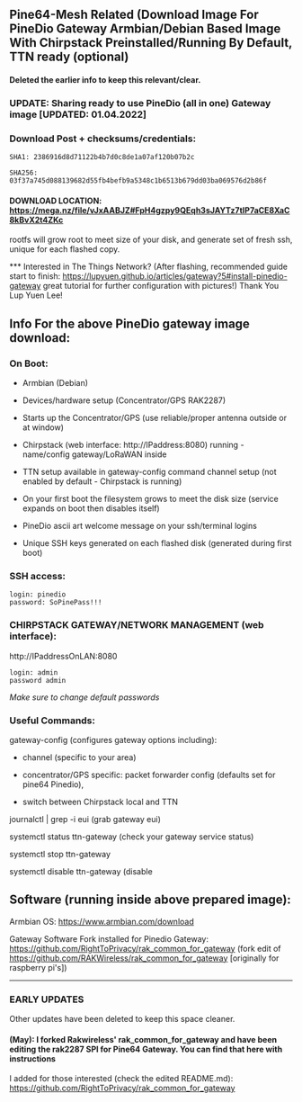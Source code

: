 ## Pine64-Mesh Related (Download Image For PineDio Gateway Armbian/Debian Based Image With Chirpstack Preinstalled/Running By Default, TTN ready (optional)

#### Deleted the earlier info to keep this relevant/clear.

### UPDATE: Sharing ready to use PineDio (all in one) Gateway image [UPDATED: 01.04.2022] 

### Download Post + checksums/credentials:

    SHA1: 2386916d8d71122b4b7d0c8de1a07af120b07b2c

    SHA256: 03f37a745d088139682d55fb4befb9a5348c1b6513b679dd03ba069576d2b86f

#### DOWNLOAD LOCATION:  https://mega.nz/file/vJxAABJZ#FpH4gzpy9QEqh3sJAYTz7tIP7aCE8XaC8kBvX2t4ZKc

rootfs will grow root to meet size of your disk, and generate set of fresh ssh, unique for each flashed copy.

*** Interested in The Things Network? (After flashing, recommended guide start to finish: https://lupyuen.github.io/articles/gateway?5#install-pinedio-gateway great tutorial for further configuration with pictures!) Thank You Lup Yuen Lee! 


## Info For the above PineDio gateway image download:

### On Boot:

* Armbian (Debian)

* Devices/hardware setup (Concentrator/GPS RAK2287)

* Starts up the Concentrator/GPS (use reliable/proper antenna outside or at window)

* Chirpstack (web interface: http://IPaddress:8080) running - name/config gateway/LoRaWAN inside

* TTN setup available in gateway-config command channel setup (not enabled by default - Chirpstack is running)

* On your first boot the filesystem grows to meet the disk size (service expands on boot then disables itself)

* PineDio ascii art welcome message on your ssh/terminal logins 

* Unique SSH keys generated on each flashed disk (generated during first boot) 


### SSH access:


    login: pinedio
    password: SoPinePass!!!


### CHIRPSTACK GATEWAY/NETWORK MANAGEMENT (web interface):


http://IPaddressOnLAN:8080


    login: admin
    password admin


*Make sure to change default passwords*


### Useful Commands:


gateway-config (configures gateway options including):

- channel (specific to your area)
 
- concentrator/GPS specific: packet forwarder config (defaults set for pine64 Pinedio),

- switch between Chirpstack local and TTN

journalctl | grep -i eui (grab gateway eui)

systemctl status ttn-gateway (check your gateway service status)

systemctl stop ttn-gateway

systemctl disable ttn-gateway (disable


## Software (running inside above prepared image):

Armbian OS: https://www.armbian.com/download

Gateway Software Fork installed for Pinedio Gateway: https://github.com/RightToPrivacy/rak_common_for_gateway (fork edit of https://github.com/RAKWireless/rak_common_for_gateway [originally for raspberry pi's]) 

---

### EARLY UPDATES

Other updates have been deleted to keep this space cleaner.

#### (May): I forked Rakwireless' rak_common_for_gateway and have been editing the rak2287 SPI for Pine64 Gateway. You can find that here with instructions 
I added for those interested (check the edited README.md):
https://github.com/RightToPrivacy/rak_common_for_gateway

